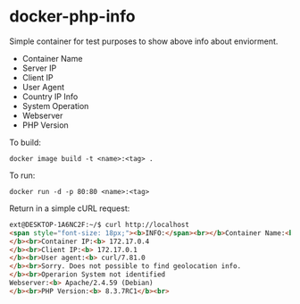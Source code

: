 # docker-php-info

Simple container for test purposes to show above info about enviorment.

- Container Name
- Server IP
- Client IP
- User Agent
- Country IP Info
- System Operation
- Webserver
- PHP Version

To build:

```
docker image build -t <name>:<tag> .
``` 

To run:

```
docker run -d -p 80:80 <name>:<tag>
```

Return in a simple cURL request:

```html
ext@DESKTOP-1A6NC2F:~/$ curl http://localhost
<span style="font-size: 18px;"><b>INFO:</span><br></b>Container Name:<b> fa9bf0b7cad7
</b><br>Container IP:<b> 172.17.0.4
</b><br>Client IP:<b> 172.17.0.1
</b><br>User agent:<b> curl/7.81.0
</b><br>Sorry. Does not possible to find geolocation info.
</b><br>Operarion System not identified
Webserver:<b> Apache/2.4.59 (Debian)
</b><br>PHP Version:<b> 8.3.7RC1</b><br>
```
